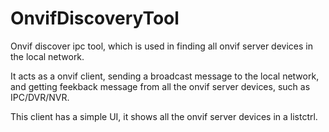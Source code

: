 # OnvifDiscoveryTool
Onvif discover ipc tool, which is used in finding all onvif server devices in the local network.

It acts as a onvif client, sending a broadcast message to the local network, and getting feekback message from all the onvif server devices, such as IPC/DVR/NVR.   

This client has a simple UI, it shows all the onvif server devices in a listctrl.
